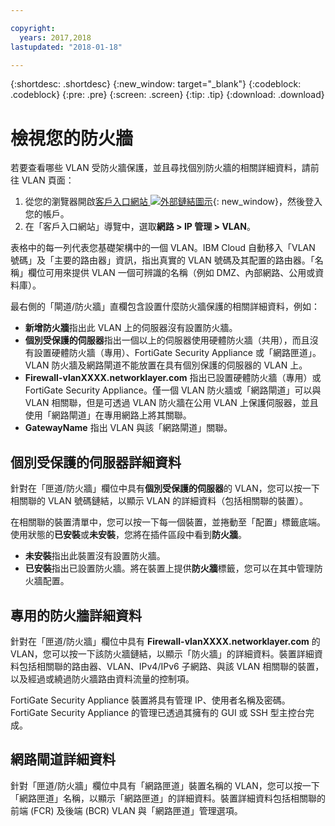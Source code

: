```yaml
---

copyright:
  years: 2017,2018
lastupdated: "2018-01-18"

---
```


{:shortdesc: .shortdesc}
{:new_window: target="_blank"}
{:codeblock: .codeblock}
{:pre: .pre}
{:screen: .screen}
{:tip: .tip}
{:download: .download}

# 檢視您的防火牆

若要查看哪些 VLAN 受防火牆保護，並且尋找個別防火牆的相關詳細資料，請前往 VLAN 頁面：

1. 從您的瀏覽器開啟[客戶入口網站 ![外部鏈結圖示](../../icons/launch-glyph.svg "外部鏈結圖示")](https://control.softlayer.com/){: new_window}，然後登入您的帳戶。
2. 在「客戶入口網站」導覽中，選取**網路 > IP 管理 > VLAN**。

表格中的每一列代表您基礎架構中的一個 VLAN。IBM Cloud 自動移入「VLAN 號碼」及「主要的路由器」資訊，指出真實的 VLAN 號碼及其配置的路由器。「名稱」欄位可用來提供 VLAN 一個可辨識的名稱（例如 DMZ、內部網路、公用或資料庫）。

最右側的「閘道/防火牆」直欄包含設置什麼防火牆保護的相關詳細資料，例如：

- **新增防火牆**指出此 VLAN 上的伺服器沒有設置防火牆。
- **個別受保護的伺服器**指出一個以上的伺服器使用硬體防火牆（共用），而且沒有設置硬體防火牆（專用）、FortiGate Security Appliance 或「網路匣道」。VLAN 防火牆及網路閘道不能放置在具有個別保護的伺服器的 VLAN 上。
- **Firewall-vlanXXXX.networklayer.com** 指出已設置硬體防火牆（專用）或 FortiGate Security Appliance。僅一個 VLAN 防火牆或「網路閘道」可以與 VLAN
相關聯，但是可透過 VLAN 防火牆在公用 VLAN 上保護伺服器，並且使用「網路閘道」在專用網路上將其關聯。
- **GatewayName** 指出 VLAN 與該「網路閘道」關聯。

## 個別受保護的伺服器詳細資料

針對在「匣道/防火牆」欄位中具有**個別受保護的伺服器**的 VLAN，您可以按一下相關聯的 VLAN 號碼鏈結，以顯示 VLAN 的詳細資料（包括相關聯的裝置）。

在相關聯的裝置清單中，您可以按一下每一個裝置，並捲動至「配置」標籤底端。使用狀態的**已安裝**或**未安裝**，您將在插件區段中看到**防火牆**。

- **未安裝**指出此裝置沒有設置防火牆。
- **已安裝**指出已設置防火牆。將在裝置上提供**防火牆**標籤，您可以在其中管理防火牆配置。

## 專用的防火牆詳細資料

針對在「匣道/防火牆」欄位中具有 **Firewall-vlanXXXX.networklayer.com** 的 VLAN，您可以按一下該防火牆鏈結，以顯示「防火牆」的詳細資料。裝置詳細資料包括相關聯的路由器、VLAN、IPv4/IPv6 子網路、與該 VLAN 相關聯的裝置，以及經過或繞過防火牆路由資料流量的控制項。

FortiGate Security Appliance 裝置將具有管理 IP、使用者名稱及密碼。FortiGate Security Appliance 的管理已透過其擁有的 GUI 或 SSH 型主控台完成。

## 網路閘道詳細資料

針對「匣道/防火牆」欄位中具有「網路匣道」裝置名稱的 VLAN，您可以按一下「網路匣道」名稱，以顯示「網路匣道」的詳細資料。裝置詳細資料包括相關聯的前端 (FCR) 及後端 (BCR) VLAN 與「網路匣道」管理選項。
